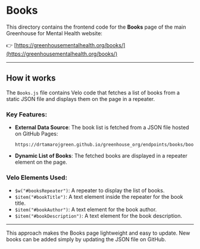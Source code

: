 # Books

This directory contains the frontend code for the **Books** page of the main Greenhouse for Mental Health website:

👉 [https://greenhousementalhealth.org/books/](https://greenhousementalhealth.org/books/)

---

## How it works

The `Books.js` file contains Velo code that fetches a list of books from a static JSON file and displays them on the page in a repeater.

### Key Features:

-   **External Data Source**: The book list is fetched from a JSON file hosted on GitHub Pages:
    ```
    https://drtamarojgreen.github.io/greenhouse_org/endpoints/books/books.json
    ```
-   **Dynamic List of Books**: The fetched books are displayed in a repeater element on the page.

### Velo Elements Used:

-   `$w("#booksRepeater")`: A repeater to display the list of books.
-   `$item("#bookTitle")`: A text element inside the repeater for the book title.
-   `$item("#bookAuthor")`: A text element for the book author.
-   `$item("#bookDescription")`: A text element for the book description.

---

This approach makes the Books page lightweight and easy to update. New books can be added simply by updating the JSON file on GitHub.
